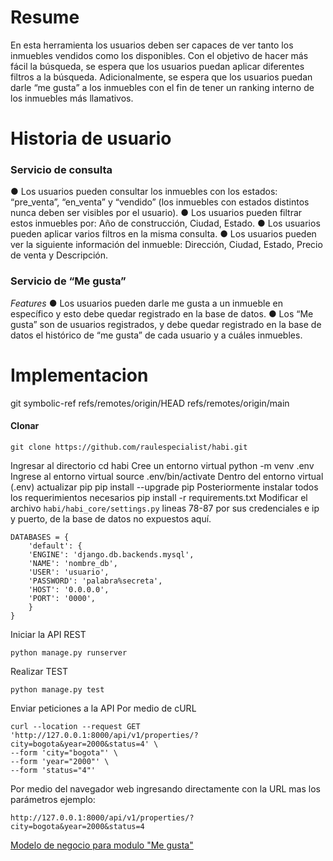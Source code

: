# Resume
En esta herramienta los usuarios deben ser capaces de ver tanto los
inmuebles vendidos como los disponibles. Con el objetivo de hacer más fácil la búsqueda, se
espera que los usuarios puedan aplicar diferentes filtros a la búsqueda.
Adicionalmente, se espera que los usuarios puedan darle “me gusta” a los inmuebles con el fin
de tener un ranking interno de los inmuebles más llamativos.


# Historia de usuario
### Servicio de consulta
● Los usuarios pueden consultar los inmuebles con los estados: “pre_venta”, “en_venta” y
“vendido” (los inmuebles con estados distintos nunca deben ser visibles por el usuario).
● Los usuarios pueden filtrar estos inmuebles por: Año de construcción, Ciudad, Estado.
● Los usuarios pueden aplicar varios filtros en la misma consulta.
● Los usuarios pueden ver la siguiente información del inmueble: Dirección, Ciudad,
Estado, Precio de venta y Descripción.

### Servicio de “Me gusta” 
*Features*
● Los usuarios pueden darle me gusta a un inmueble en específico y esto debe quedar
registrado en la base de datos.
● Los “Me gusta” son de usuarios registrados, y debe quedar registrado en la base de
datos el histórico de “me gusta” de cada usuario y a cuáles inmuebles.

# Implementacion
git symbolic-ref refs/remotes/origin/HEAD refs/remotes/origin/main
#### Clonar
 

    git clone https://github.com/raulespecialist/habi.git
Ingresar al directorio
cd habi
Cree un entorno virtual
python -m venv .env 
Ingrese al entorno virtual
source .env/bin/activate
Dentro del entorno virtual (.env) actualizar pip
pip install --upgrade pip
Posteriormente instalar todos los requerimientos necesarios
pip install -r requirements.txt
Modificar el archivo `habi/habi_core/settings.py` lineas 78-87 por sus credenciales e ip y puerto, de la base de datos no expuestos aquí.

    DATABASES = {
	    'default': {
	    'ENGINE': 'django.db.backends.mysql',
	    'NAME': 'nombre_db',
	    'USER': 'usuario',
	    'PASSWORD': 'palabra%secreta',
	    'HOST': '0.0.0.0',
	    'PORT': '0000',
	    }
    }

Iniciar la API REST

    python manage.py runserver

Realizar TEST

    python manage.py test

Enviar peticiones a la API
Por medio de cURL 

    curl --location --request GET 'http://127.0.0.1:8000/api/v1/properties/?city=bogota&year=2000&status=4' \
    --form 'city="bogota"' \
    --form 'year="2000"' \
    --form 'status="4"'
Por medio del navegador web ingresando directamente con la URL mas los parámetros ejemplo:

    http://127.0.0.1:8000/api/v1/properties/?city=bogota&year=2000&status=4


[Modelo de negocio para modulo "Me gusta"](https://github.com/raulespecialist/habi/wiki/Modelo-de-negocio-para-el-modulo-de-%22Me-gusta%22)
